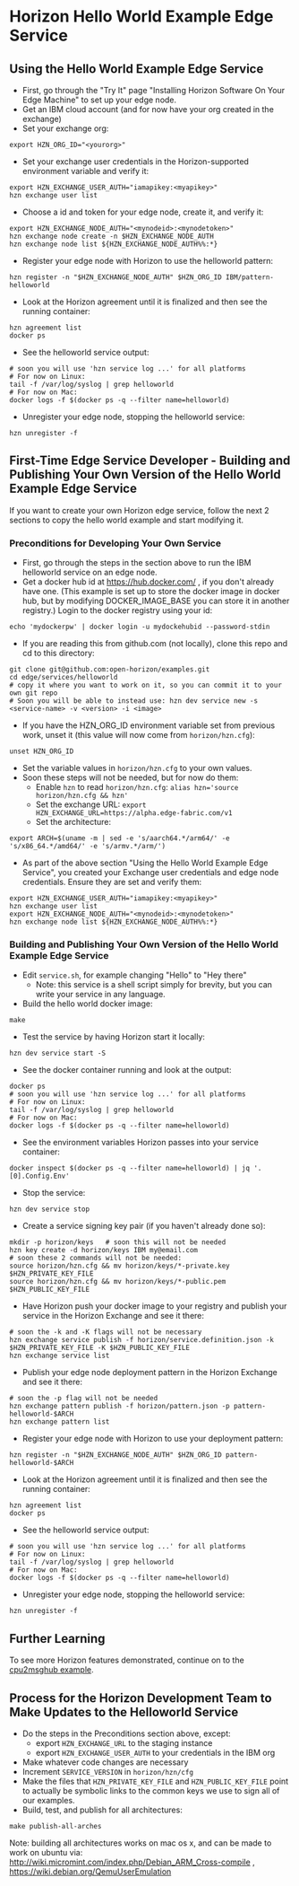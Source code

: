 # Horizon Hello World Example Edge Service

## Using the Hello World Example Edge Service

- First, go through the "Try It" page "Installing Horizon Software On Your Edge Machine" to set up your edge node.
- Get an IBM cloud account (and for now have your org created in the exchange)
- Set your exchange org:
```
export HZN_ORG_ID="<yourorg>"
```
- Set your exchange user credentials in the Horizon-supported environment variable and verify it:
```
export HZN_EXCHANGE_USER_AUTH="iamapikey:<myapikey>"
hzn exchange user list
```
- Choose a id and token for your edge node, create it, and verify it:
```
export HZN_EXCHANGE_NODE_AUTH="<mynodeid>:<mynodetoken>"
hzn exchange node create -n $HZN_EXCHANGE_NODE_AUTH
hzn exchange node list ${HZN_EXCHANGE_NODE_AUTH%%:*}
```
- Register your edge node with Horizon to use the helloworld pattern:
```
hzn register -n "$HZN_EXCHANGE_NODE_AUTH" $HZN_ORG_ID IBM/pattern-helloworld
```
- Look at the Horizon agreement until it is finalized and then see the running container:
```
hzn agreement list
docker ps
```
- See the helloworld service output:
```
# soon you will use 'hzn service log ...' for all platforms
# For now on Linux:
tail -f /var/log/syslog | grep helloworld
# For now on Mac:
docker logs -f $(docker ps -q --filter name=helloworld)
``` 
- Unregister your edge node, stopping the helloworld service:
```
hzn unregister -f
```

## First-Time Edge Service Developer - Building and Publishing Your Own Version of the Hello World Example Edge Service

If you want to create your own Horizon edge service, follow the next 2 sections to copy the hello world example and start modifying it.

### Preconditions for Developing Your Own Service

- First, go through the steps in the section above to run the IBM helloworld service on an edge node.
- Get a docker hub id at https://hub.docker.com/ , if you don't already have one. (This example is set up to store the docker image in docker hub, but by modifying DOCKER_IMAGE_BASE you can store it in another registry.) Login to the docker registry using your id:
```
echo 'mydockerpw' | docker login -u mydockehubid --password-stdin
```
- If you are reading this from github.com (not locally), clone this repo and cd to this directory:
```
git clone git@github.com:open-horizon/examples.git
cd edge/services/helloworld
# copy it where you want to work on it, so you can commit it to your own git repo
# Soon you will be able to instead use: hzn dev service new -s <service-name> -v <version> -i <image>
```
- If you have the HZN_ORG_ID environment variable set from previous work, unset it (this value will now come from `horizon/hzn.cfg`):
```
unset HZN_ORG_ID
```
- Set the variable values in `horizon/hzn.cfg` to your own values.
- Soon these steps will not be needed, but for now do them:
    - Enable `hzn` to read `horizon/hzn.cfg`: `alias hzn='source horizon/hzn.cfg && hzn'`
    - Set the exchange URL: `export HZN_EXCHANGE_URL=https://alpha.edge-fabric.com/v1`
    - Set the architecture:
```
export ARCH=$(uname -m | sed -e 's/aarch64.*/arm64/' -e 's/x86_64.*/amd64/' -e 's/armv.*/arm/')
```
- As part of the above section "Using the Hello World Example Edge Service", you created your Exchange user credentials and edge node credentials. Ensure they are set and verify them:
```
export HZN_EXCHANGE_USER_AUTH="iamapikey:<myapikey>"
hzn exchange user list
export HZN_EXCHANGE_NODE_AUTH="<mynodeid>:<mynodetoken>"
hzn exchange node list ${HZN_EXCHANGE_NODE_AUTH%%:*}
```

### Building and Publishing Your Own Version of the Hello World Example Edge Service

- Edit `service.sh`, for example changing "Hello" to "Hey there"
    - Note: this service is a shell script simply for brevity, but you can write your service in any language.
- Build the hello world docker image:
```
make
```
- Test the service by having Horizon start it locally:
```
hzn dev service start -S
```
- See the docker container running and look at the output:
```
docker ps
# soon you will use 'hzn service log ...' for all platforms
# For now on Linux:
tail -f /var/log/syslog | grep helloworld
# For now on Mac:
docker logs -f $(docker ps -q --filter name=helloworld)
```
- See the environment variables Horizon passes into your service container:
```
docker inspect $(docker ps -q --filter name=helloworld) | jq '.[0].Config.Env'
```
- Stop the service:
```
hzn dev service stop
```
- Create a service signing key pair (if you haven't already done so):
```
mkdir -p horizon/keys   # soon this will not be needed
hzn key create -d horizon/keys IBM my@email.com
# soon these 2 commands will not be needed:
source horizon/hzn.cfg && mv horizon/keys/*-private.key $HZN_PRIVATE_KEY_FILE
source horizon/hzn.cfg && mv horizon/keys/*-public.pem $HZN_PUBLIC_KEY_FILE
```
- Have Horizon push your docker image to your registry and publish your service in the Horizon Exchange and see it there:
```
# soon the -k and -K flags will not be necessary
hzn exchange service publish -f horizon/service.definition.json -k $HZN_PRIVATE_KEY_FILE -K $HZN_PUBLIC_KEY_FILE
hzn exchange service list
```
- Publish your edge node deployment pattern in the Horizon Exchange and see it there:
```
# soon the -p flag will not be needed
hzn exchange pattern publish -f horizon/pattern.json -p pattern-helloworld-$ARCH
hzn exchange pattern list
```
- Register your edge node with Horizon to use your deployment pattern:
```
hzn register -n "$HZN_EXCHANGE_NODE_AUTH" $HZN_ORG_ID pattern-helloworld-$ARCH
```
- Look at the Horizon agreement until it is finalized and then see the running container:
```
hzn agreement list
docker ps
```
- See the helloworld service output:
```
# soon you will use 'hzn service log ...' for all platforms
# For now on Linux:
tail -f /var/log/syslog | grep helloworld
# For now on Mac:
docker logs -f $(docker ps -q --filter name=helloworld)
``` 
- Unregister your edge node, stopping the helloworld service:
```
hzn unregister -f
```

## Further Learning

To see more Horizon features demonstrated, continue on to the [cpu2msghub example](../../msghub/cpu2msghub).

## Process for the Horizon Development Team to Make Updates to the Helloworld Service

- Do the steps in the Preconditions section above, except:
    - export `HZN_EXCHANGE_URL` to the staging instance
    - export `HZN_EXCHANGE_USER_AUTH` to your credentials in the IBM org
- Make whatever code changes are necessary
- Increment `SERVICE_VERSION` in `horizon/hzn/cfg`
- Make the files that `HZN_PRIVATE_KEY_FILE` and `HZN_PUBLIC_KEY_FILE` point to actually be symbolic links to the common keys we use to sign all of our examples.
- Build, test, and publish for all architectures:
```
make publish-all-arches
```
Note: building all architectures works on mac os x, and can be made to work on ubuntu via: http://wiki.micromint.com/index.php/Debian_ARM_Cross-compile , https://wiki.debian.org/QemuUserEmulation
